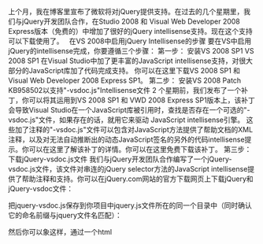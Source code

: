 
上个月，我在博客里宣布了微软将对jQuery提供支持。在过去的几个星期里，我们与jQuery开发团队合作，在Studio 2008 和 Visual Web Developer 2008 Express版本（免费的）中增加了很好的jQuery intellisense支持。现在这个支持可以下载使用了。
 
在VS 2008中启用jQuery Intellisense的步骤
要在VS中启用jQuery的intellisense完成，你要遵循三个步骤：
第一步： 安装VS 2008 SP1
VS 2008 SP1 在Visual Studio中加了更丰富的JavaScript intellisense支持，对很大部分的JavaScript库加了代码完成支持。
你可以在这里下载VS 2008 SP1 和 Visual Web Developer 2008 Express SP1。
第二步： 安装VS 2008 Patch KB958502以支持"-vsdoc.js"Intellisense文件
2 个星期前，我们发布了一个补丁，你可以将其运用到VS 2008 SP1 和 VWD 2008 Express SP1版本上，该补丁会导致Visual Studio在一个JavaScript库被引用时，查找是否存在一个可选的"-vsdoc.js"文件，如果存在的话，就用它来驱动 JavaScript intellisense引擎。
这些加了注释的"-vsdoc.js"文件可以包含对JavaScript方法提供了帮助文档的XML注释，以及对无法自动推断出的动态JavaScript签名的另外的代码intellisense提示。你可以在这里了解该补丁的详情。你可以在这里免费下载该补丁。
第三步： 下载jQuery-vsdoc.js文件
我们与jQuery开发团队合作编写了一个jQuery-vsdoc.js文件，该文件对串连的jQuery selector方法的JavaScript intellisense提供了帮助注释和支持。你可以在jQuery.com网站的官方下载网页上下载jQuery和jQuery-vsdoc文件：

把jquery-vsdoc.js保存到你项目中jquery.js文件所在的同一个目录中（同时确认它的命名前缀与jquery文件名匹配）：

然后你可以象这样，通过一个html <script/>元素来引用标准的jquery文件：

或者也可以使用<asp:scriptmanager/> 控件来引用它，或者在一个单独的.js文件的顶部加 /// <reference/> 注释来引用它：
在完成之后，VS就会在你引用的脚本文件所在的同一个目录中寻找一个-vsdoc.js文件，如果找到的话，就会用它来做帮助和intellisense。
例如，我们可以使用jQuery来做一个基于JSON的get请求，得到该方法的intellisense（挂在$.之后）：

以及 $.getJSON()方法参数的帮助/intellisense：
 
如果你在方法调用中嵌套回调函数的话，intellisense依旧会工作。例如，我们也许想对从服务器返回的每个JSON对象进行迭代：

对每个项，我们可以执行另一个嵌套的回调函数：

我们可以使用each回调函数动态地往列表中附加一个新图片（图片的src属性将指向返回的JSON媒体图片的URL）：

然后在每个动态生成的图片上，我们可以连接一个点击事件处理函数，在点击时，会通过动画效果来消失：

注意jQuery intellisense在我们代码的每一个层次都很干净地做了提示。
JavaScript Intellisense 技巧和诀窍
Web工具开发团队的Jeff King本星期早先时候撰写了一个很棒的贴子，对有关VS 2008中JavaScript intellisense工作原理的若干常见的问题做了回答，我高度推荐阅读该文。
他 谈到的一个诀窍（我要在这里做示范）是在你想要在用户控件/部分(.ascx文件)中使用JavaScript intellisense时可以使用的一个技术。经常地，你不想要在这些文件中包括对JavaScript库的<script src=""/> 引用，这些引用往往是存在于使用了用户控件的母版页或内容网页之上的。当然，问题是，你这么做的话，在默认情形下VS是无法知道用户控件中用到了这个脚 本，因此不会为你提供intellisense 。
启用intellisense的一个方法是，在你的用户控件中加<script src=""/>元素，但在其周围加一个服务器端的<% if %> 块，在运行时其值总是为false：

在运行时，ASP.NET不会显示这个脚本标识（因为是包含在一个总是为false的if块中的），但是，VS却会运算这个<script/>标识，在用户控件中为它提供intellisense。在象用户控件这样的场景下，这是个非常有用的技术。Jeff在他的FAQ贴子和原先的jQuery intellisense贴子里还有更多细节。Rick Strahl在这里也有一篇很好的贴子，是关于使用jQuery intellisense的。
更多信息
想进一步了解jQuery的话，我建议观看Stephen Walther在PDC大会上做的《ASP.NET和jQuery》讲座。点击这里下载他的代码例程和 powerpoint讲义。
Rick Strahl也有一篇非常棒的《Introduction to jQuery》文章，讨论如何在 ASP.NET使用jQuery。Karl Seguin 在这里和这里有2篇非常好的jQuery基础教程贴子，对如何使用jQuery的一些基本知识提供了比较简短的的概述。
我也高度推荐《 jQuery in Action》一书。
希望本文对你有所帮助，
Scott
]]